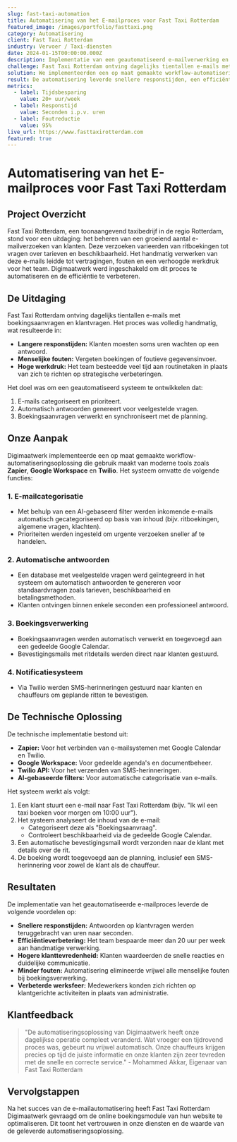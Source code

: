 ```yaml
---
slug: fast-taxi-automation
title: Automatisering van het E-mailproces voor Fast Taxi Rotterdam
featured_image: /images/portfolio/fasttaxi.png
category: Automatisering
client: Fast Taxi Rotterdam
industry: Vervoer / Taxi-diensten
date: 2024-01-15T00:00:00.000Z
description: Implementatie van een geautomatiseerd e-mailverwerking en boekingssysteem dat responstijden verkort en de efficiëntie van het taxibedrijf aanzienlijk verbetert.
challenge: Fast Taxi Rotterdam ontving dagelijks tientallen e-mails met boekingsaanvragen en klantvragen. Het handmatige proces leidde tot langere responstijden, menselijke fouten en een hoge werkdruk voor het team.
solution: We implementeerden een op maat gemaakte workflow-automatiseringsoplossing die gebruik maakt van Zapier, Google Workspace en Twilio voor het categoriseren van e-mails, genereren van automatische antwoorden en verwerken van boekingen.
result: De automatisering leverde snellere responstijden, een efficiëntieverbetering van 20+ uur per week, hogere klanttevredenheid en een aanzienlijke reductie van boekingsfouten op.
metrics:
  - label: Tijdsbesparing
    value: 20+ uur/week
  - label: Responstijd
    value: Seconden i.p.v. uren
  - label: Foutreductie
    value: 95%
live_url: https://www.fasttaxirotterdam.com
featured: true
---
```


# Automatisering van het E-mailproces voor Fast Taxi Rotterdam

## Project Overzicht

Fast Taxi Rotterdam, een toonaangevend taxibedrijf in de regio Rotterdam, stond voor een uitdaging: het beheren van een groeiend aantal e-mailverzoeken van klanten. Deze verzoeken varieerden van ritboekingen tot vragen over tarieven en beschikbaarheid. Het handmatig verwerken van deze e-mails leidde tot vertragingen, fouten en een verhoogde werkdruk voor het team. Digimaatwerk werd ingeschakeld om dit proces te automatiseren en de efficiëntie te verbeteren.

## De Uitdaging

Fast Taxi Rotterdam ontving dagelijks tientallen e-mails met boekingsaanvragen en klantvragen. Het proces was volledig handmatig, wat resulteerde in:
- **Langere responstijden:** Klanten moesten soms uren wachten op een antwoord.
- **Menselijke fouten:** Vergeten boekingen of foutieve gegevensinvoer.
- **Hoge werkdruk:** Het team besteedde veel tijd aan routinetaken in plaats van zich te richten op strategische verbeteringen.

Het doel was om een geautomatiseerd systeem te ontwikkelen dat:
1. E-mails categoriseert en prioriteert.
2. Automatisch antwoorden genereert voor veelgestelde vragen.
3. Boekingsaanvragen verwerkt en synchroniseert met de planning.

## Onze Aanpak

Digimaatwerk implementeerde een op maat gemaakte workflow-automatiseringsoplossing die gebruik maakt van moderne tools zoals **Zapier**, **Google Workspace** en **Twilio**. Het systeem omvatte de volgende functies:

### 1. **E-mailcategorisatie**
- Met behulp van een AI-gebaseerd filter werden inkomende e-mails automatisch gecategoriseerd op basis van inhoud (bijv. ritboekingen, algemene vragen, klachten).
- Prioriteiten werden ingesteld om urgente verzoeken sneller af te handelen.

### 2. **Automatische antwoorden**
- Een database met veelgestelde vragen werd geïntegreerd in het systeem om automatisch antwoorden te genereren voor standaardvragen zoals tarieven, beschikbaarheid en betalingsmethoden.
- Klanten ontvingen binnen enkele seconden een professioneel antwoord.

### 3. **Boekingsverwerking**
- Boekingsaanvragen werden automatisch verwerkt en toegevoegd aan een gedeelde Google Calendar.
- Bevestigingsmails met ritdetails werden direct naar klanten gestuurd.

### 4. **Notificatiesysteem**
- Via Twilio werden SMS-herinneringen gestuurd naar klanten en chauffeurs om geplande ritten te bevestigen.

## De Technische Oplossing

De technische implementatie bestond uit:

- **Zapier:** Voor het verbinden van e-mailsystemen met Google Calendar en Twilio.
- **Google Workspace:** Voor gedeelde agenda's en documentbeheer.
- **Twilio API:** Voor het verzenden van SMS-herinneringen.
- **AI-gebaseerde filters:** Voor automatische categorisatie van e-mails.

Het systeem werkt als volgt:

1. Een klant stuurt een e-mail naar Fast Taxi Rotterdam (bijv. "Ik wil een taxi boeken voor morgen om 10:00 uur").
2. Het systeem analyseert de inhoud van de e-mail:
   - Categoriseert deze als "Boekingsaanvraag".
   - Controleert beschikbaarheid via de gedeelde Google Calendar.
3. Een automatische bevestigingsmail wordt verzonden naar de klant met details over de rit.
4. De boeking wordt toegevoegd aan de planning, inclusief een SMS-herinnering voor zowel de klant als de chauffeur.

## Resultaten

De implementatie van het geautomatiseerde e-mailproces leverde de volgende voordelen op:

- **Snellere responstijden:** Antwoorden op klantvragen werden teruggebracht van uren naar seconden.
- **Efficiëntieverbetering:** Het team bespaarde meer dan 20 uur per week aan handmatige verwerking.
- **Hogere klanttevredenheid:** Klanten waardeerden de snelle reacties en duidelijke communicatie.
- **Minder fouten:** Automatisering elimineerde vrijwel alle menselijke fouten bij boekingsverwerking.
- **Verbeterde werksfeer:** Medewerkers konden zich richten op klantgerichte activiteiten in plaats van administratie.

## Klantfeedback

> "De automatiseringsoplossing van Digimaatwerk heeft onze dagelijkse operatie compleet veranderd. Wat vroeger een tijdrovend proces was, gebeurt nu vrijwel automatisch. Onze chauffeurs krijgen precies op tijd de juiste informatie en onze klanten zijn zeer tevreden met de snelle en correcte service." - Mohammed Akkar, Eigenaar van Fast Taxi Rotterdam

## Vervolgstappen

Na het succes van de e-mailautomatisering heeft Fast Taxi Rotterdam Digimaatwerk gevraagd om de online boekingsmodule van hun website te optimaliseren. Dit toont het vertrouwen in onze diensten en de waarde van de geleverde automatiseringsoplossing.